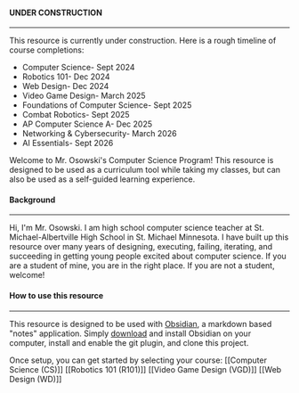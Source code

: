
#### UNDER CONSTRUCTION
<hr>
This resource is currently under construction. Here is a rough timeline of course completions:

* Computer Science- Sept 2024
* Robotics 101- Dec 2024
* Web Design- Dec 2024
* Video Game Design- March 2025
* Foundations of Computer Science- Sept 2025
* Combat Robotics- Sept 2025
* AP Computer Science A- Dec 2025
* Networking & Cybersecurity- March 2026
* AI Essentials- Sept 2026

Welcome to Mr. Osowski's Computer Science Program! This resource is designed to be used as a curriculum tool while taking my classes, but can also be used as a self-guided learning experience.

#### Background
<hr>

Hi, I'm Mr. Osowski. I am high school computer science teacher at St. Michael-Albertville High School in St. Michael Minnesota. I have built up this resource over many years of designing, executing, failing, iterating, and succeeding in getting young people excited about computer science. If you are a student of mine, you are in the right place. If you are not a student, welcome!

#### How to use this resource
<hr>

This resource is designed to be used with [Obsidian](https://obsidian.md/), a markdown based "notes" application. Simply [download](https://obsidian.md/download) and install Obsidian on your computer, install and enable the git plugin, and clone this project.

Once setup, you can get started by selecting your course:
[[Computer Science (CS)]]
[[Robotics 101 (R101)]]
[[Video Game Design (VGD)]]
[[Web Design (WD)]]
